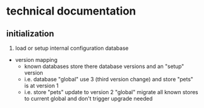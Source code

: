 # technical documentation

## initialization

1. load or setup internal configuration database

* version mapping   
    * known databases store there database versions and an "setup" version
    - i.e. database "global" use 3 (third version change) and store "pets" is at version 1
    - i.e. store "pets" update to version 2 "global" migrate all known stores to current global and don't trigger upgrade needed
